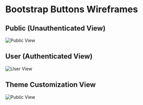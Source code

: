# Bootstrap Buttons Wireframes

## Public (Unauthenticated View)

![Public View](https://s3.amazonaws.com/pliddy-ga/bootstrap-buttons/00-public.png)

## User (Authenticated View)

![User View](https://s3.amazonaws.com/pliddy-ga/bootstrap-buttons/01-user.png)

## Theme Customization View

![Public View](https://s3.amazonaws.com/pliddy-ga/bootstrap-buttons/02-theme.png)
